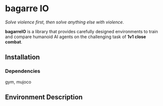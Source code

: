 # bagarre IO

_Solve violence first, then solve anything else with violence._

**bagarreIO** is a library that provides carefully designed environments to train and compare humanoid AI agents on the challenging task of **1v1 close combat**.

## Installation

### Dependencies
gym,
mujoco

## Environment Description

